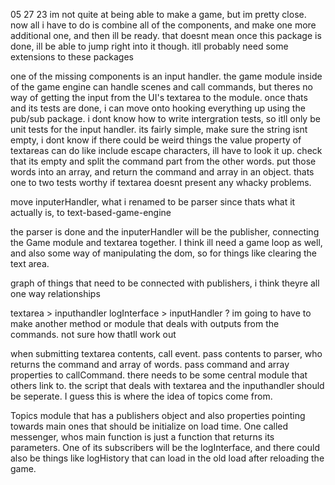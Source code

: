 05 27 23
im not quite at being able to make a game, but im pretty close. now all i have to do is combine all of the components, and make one more additional one, and then ill be ready. that doesnt  mean once this package is done, ill be able to jump right into it though. itll probably need some extensions to these packages

one of the missing components is an input handler. the game module inside of the game engine can handle scenes and call commands, but theres no way of getting the input from the UI's textarea to the module. once thats and its tests are done, i can move onto hooking everything up using the pub/sub package. i dont know how to write intergration tests, so itll only be unit tests for the input handler. its fairly simple, make sure the string isnt empty, i dont know if there could be weird things the value property of textareas can do like include escape characters, ill have to look it up. check that its empty and split the command part from the other words. put those words into an array, and return the command and array in an object. thats one to two tests worthy if textarea doesnt present any whacky problems.

move inputerHandler, what i renamed to be parser since thats what it actually is, to text-based-game-engine

the parser is done and the inputerHandler will be the publisher, connecting the Game module and textarea together. I think ill need a game loop as well, and also some way of manipulating the dom, so for things like clearing the text area.

graph of things that need to be connected with publishers, i think theyre all one way relationships

textarea > inputhandler
logInterface > inputHandler ? im going to have to make another method or module that deals with outputs from the commands. not sure how thatll work out

when submitting textarea contents, call event. pass contents to parser, who returns the command and array of words. pass command and array properties to callCommand. there needs to be some central module that others link to. the script that deals with textarea and the inputhandler should be seperate. I guess this is where the idea of topics come from.

Topics module that has a publishers object and also properties pointing towards main ones that should be initialize on load time. One called messenger, whos main function is just a function that returns its parameters. One of its subscribers will be the logInterface, and there could also be things like logHistory that can load in the old load after reloading the game.